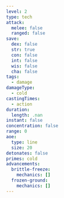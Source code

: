 ```yaml
---
level: 2
type: tech
attack:
  melee: false
  ranged: false
save:
  dex: false
  str: true
  con: false
  int: false
  wis: false
  cha: false
tags:
  - damage
damageType:
  - cold
castingTimes:
  - action
duration:
  length: .nan
instant: false
concentration: false
range: 0
aoe:
  type: line
  size: 20
detonates: false
primes: cold
advancements:
  brittle-freeze:
    mechanics: []
  frozen-ground:
    mechanics: []
---
```

